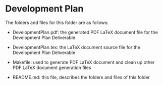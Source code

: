 # Development Plan

The folders and files for this folder are as follows:

- DevelopmentPlan.pdf: the generated PDF LaTeX document file for the Development Plan Deliverable

- DevelopmentPlan.tex: the LaTeX document source file for the Development Plan Deliverable

- Makefile: used to generate PDF LaTeX document and clean up other PDF LaTeX document generation files

- README.md: this file, describes the folders and files of this folder
